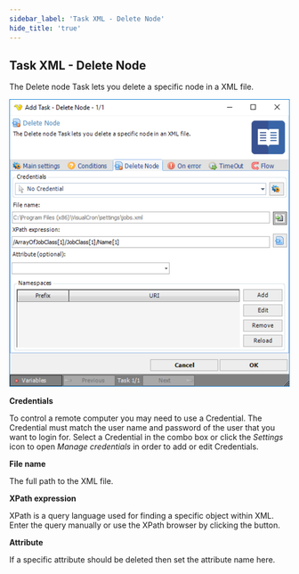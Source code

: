 ```yaml
---
sidebar_label: 'Task XML - Delete Node'
hide_title: 'true'
---
```


## Task XML - Delete Node

The Delete node Task lets you delete a specific node in a XML file.

![](../../../static/img/taskxmldeletenode.png)

**Credentials**

To control a remote computer you may need to use a Credential. The Credential must match the user name and password of the user that you want to login for. Select a Credential in the combo box or click the *Settings* icon to open *Manage credentials* in order to add or edit Credentials.
 
**File name**

The full path to the XML file.
 
**XPath expression**

XPath is a query language used for finding a specific object within XML. Enter the query manually or use the XPath browser by clicking the button.
 
**Attribute**

If a specific attribute should be deleted then set the attribute name here.